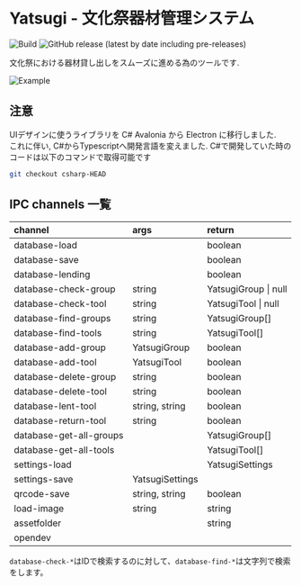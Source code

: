 # Yatsugi - 文化祭器材管理システム

![Build](https://github.com/capra314cabra/Yatsugi/workflows/Build/badge.svg)
![GitHub release (latest by date including pre-releases)](https://img.shields.io/github/v/release/capra314cabra/yatsugi?include_prereleases)

文化祭における器材貸し出しをスムーズに進める為のツールです.

![Example](https://raw.githubusercontent.com/capra314cabra/Yatsugi/master/img/example.png)

## 注意

UIデザインに使うライブラリを C# Avalonia から Electron に移行しました.  
これに伴い, C#からTypescriptへ開発言語を変えました. C#で開発していた時のコードは以下のコマンドで取得可能です

```bash
git checkout csharp-HEAD
```

## IPC channels 一覧

|channel|args|return|
|:---|:---|:---|
|database-load||boolean|
|database-save||boolean|
|database-lending||boolean|
|database-check-group|string|YatsugiGroup \| null|
|database-check-tool|string|YatsugiTool \| null|
|database-find-groups|string|YatsugiGroup[]|
|database-find-tools|string|YatsugiTool[]|
|database-add-group|YatsugiGroup|boolean|
|database-add-tool|YatsugiTool|boolean|
|database-delete-group|string|boolean|
|database-delete-tool|string|boolean|
|database-lent-tool|string, string|boolean|
|database-return-tool|string|boolean|
|database-get-all-groups||YatsugiGroup[]|
|database-get-all-tools||YatsugiTool[]|
|settings-load||YatsugiSettings|
|settings-save|YatsugiSettings||
|qrcode-save|string, string|boolean|
|load-image|string|string|
|assetfolder||string|
|opendev|||

`database-check-*`はIDで検索するのに対して、`database-find-*`は文字列で検索をします。
